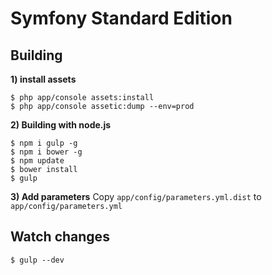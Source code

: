 Symfony Standard Edition
========================

Building
----------
**1) install assets**

    $ php app/console assets:install
	$ php app/console assetic:dump --env=prod

**2) Building with node.js**

	$ npm i gulp -g
	$ npm i bower -g
	$ npm update
	$ bower install
	$ gulp
**3) Add parameters**
Copy `app/config/parameters.yml.dist` to `app/config/parameters.yml`

Watch changes
----------------------
	$ gulp --dev